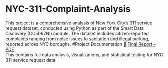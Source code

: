 # NYC-311-Complaint-Analysis
This project is a comprehensive analysis of New York City’s 311 service request dataset, conducted using Python as part of the Smart Data Discovery (CC5067NI) module. The dataset includes citizen-reported complaints ranging from noise issues to sanitation and illegal parking, reported across NYC boroughs.
#Project Documentation
📄 [Final Report – PDF](./Documentation/Final_Report_SujalParajuli.pdf)  
This contains full data analysis, visualizations, and statistical testing for NYC 311 service request data.

